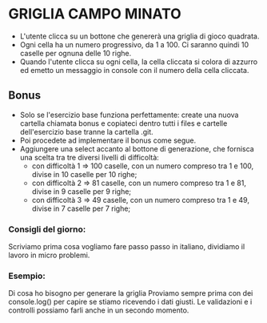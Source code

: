 # GRIGLIA CAMPO MINATO

- L'utente clicca su un bottone che genererà una griglia di gioco quadrata.
- Ogni cella ha un numero progressivo, da 1 a 100. Ci saranno quindi 10 caselle per ognuna delle 10 righe.
- Quando l'utente clicca su ogni cella, la cella cliccata si colora di azzurro ed emetto un messaggio in console con il numero della cella cliccata.

## Bonus
- Solo se l'esercizio base funziona perfettamente: create una nuova cartella chiamata bonus e copiateci dentro tutti i files e cartelle dell'esercizio base tranne la cartella .git.
- Poi procedete ad implementare il bonus come segue.
- Aggiungere una select accanto al bottone di generazione, che fornisca una scelta tra tre diversi livelli di difficoltà:
  - con difficoltà 1 => 100 caselle, con un numero compreso tra 1 e 100, divise in 10 caselle per 10  righe;
  - con difficoltà 2 => 81 caselle, con un numero compreso tra 1 e 81, divise in 9 caselle per 9 righe;
  - con difficoltà 3 => 49 caselle, con un numero compreso tra 1 e 49, divise in 7 caselle per 7 righe;

### Consigli del giorno:
Scriviamo prima cosa vogliamo fare passo passo in italiano, dividiamo il lavoro in micro problemi.

### Esempio:
Di cosa ho bisogno per generare la griglia
Proviamo sempre prima con dei console.log() per capire se stiamo ricevendo i dati giusti.
Le validazioni e i controlli possiamo farli anche in un secondo momento.